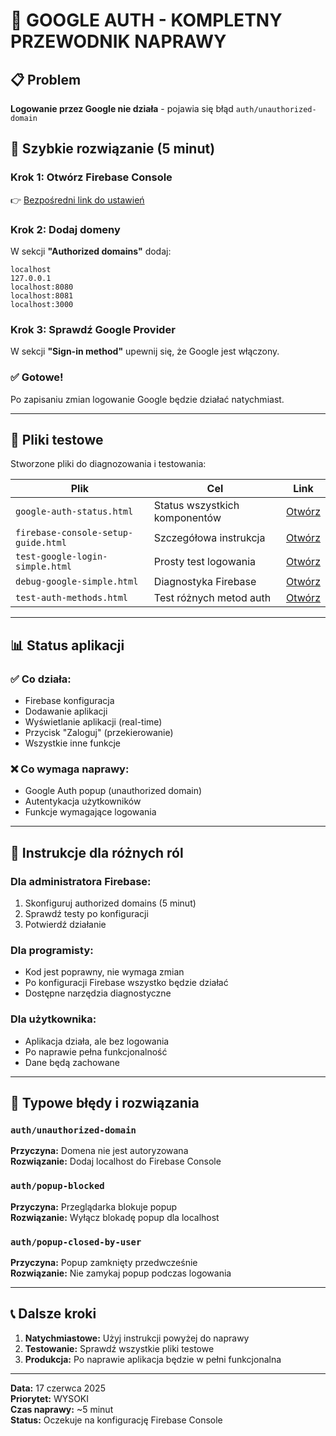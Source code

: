 # 🔧 GOOGLE AUTH - KOMPLETNY PRZEWODNIK NAPRAWY

## 📋 Problem
**Logowanie przez Google nie działa** - pojawia się błąd `auth/unauthorized-domain`

## 🎯 Szybkie rozwiązanie (5 minut)

### Krok 1: Otwórz Firebase Console
👉 [Bezpośredni link do ustawień](https://console.firebase.google.com/project/aplikacje-3068f/authentication/settings)

### Krok 2: Dodaj domeny
W sekcji **"Authorized domains"** dodaj:
```
localhost
127.0.0.1
localhost:8080
localhost:8081
localhost:3000
```

### Krok 3: Sprawdź Google Provider
W sekcji **"Sign-in method"** upewnij się, że Google jest włączony.

### ✅ Gotowe!
Po zapisaniu zmian logowanie Google będzie działać natychmiast.

---

## 🧪 Pliki testowe

Stworzone pliki do diagnozowania i testowania:

| Plik | Cel | Link |
|------|-----|------|
| `google-auth-status.html` | Status wszystkich komponentów | [Otwórz](google-auth-status.html) |
| `firebase-console-setup-guide.html` | Szczegółowa instrukcja | [Otwórz](firebase-console-setup-guide.html) |
| `test-google-login-simple.html` | Prosty test logowania | [Otwórz](test-google-login-simple.html) |
| `debug-google-simple.html` | Diagnostyka Firebase | [Otwórz](debug-google-simple.html) |
| `test-auth-methods.html` | Test różnych metod auth | [Otwórz](test-auth-methods.html) |

---

## 📊 Status aplikacji

### ✅ Co działa:
- Firebase konfiguracja
- Dodawanie aplikacji
- Wyświetlanie aplikacji (real-time)
- Przycisk "Zaloguj" (przekierowanie)
- Wszystkie inne funkcje

### ❌ Co wymaga naprawy:
- Google Auth popup (unauthorized domain)
- Autentykacja użytkowników
- Funkcje wymagające logowania

---

## 🔧 Instrukcje dla różnych ról

### Dla administratora Firebase:
1. Skonfiguruj authorized domains (5 minut)
2. Sprawdź testy po konfiguracji
3. Potwierdź działanie

### Dla programisty:
- Kod jest poprawny, nie wymaga zmian
- Po konfiguracji Firebase wszystko będzie działać
- Dostępne narzędzia diagnostyczne

### Dla użytkownika:
- Aplikacja działa, ale bez logowania
- Po naprawie pełna funkcjonalność
- Dane będą zachowane

---

## 🚨 Typowe błędy i rozwiązania

### `auth/unauthorized-domain`
**Przyczyna:** Domena nie jest autoryzowana  
**Rozwiązanie:** Dodaj localhost do Firebase Console

### `auth/popup-blocked`
**Przyczyna:** Przeglądarka blokuje popup  
**Rozwiązanie:** Wyłącz blokadę popup dla localhost

### `auth/popup-closed-by-user`
**Przyczyna:** Popup zamknięty przedwcześnie  
**Rozwiązanie:** Nie zamykaj popup podczas logowania

---

## 📞 Dalsze kroki

1. **Natychmiastowe:** Użyj instrukcji powyżej do naprawy
2. **Testowanie:** Sprawdź wszystkie pliki testowe
3. **Produkcja:** Po naprawie aplikacja będzie w pełni funkcjonalna

---

**Data:** 17 czerwca 2025  
**Priorytet:** WYSOKI  
**Czas naprawy:** ~5 minut  
**Status:** Oczekuje na konfigurację Firebase Console
